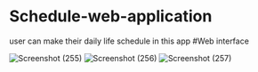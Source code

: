 # Schedule-web-application
user can make their daily life schedule in this app
#Web interface

![Screenshot (255)](https://user-images.githubusercontent.com/74006602/179420585-c3029ff7-1626-4fd6-bd0a-cf99d7dde796.png)
![Screenshot (256)](https://user-images.githubusercontent.com/74006602/179420596-5a517f07-0474-463e-b4e1-74cd086f7eb9.png)
![Screenshot (257)](https://user-images.githubusercontent.com/74006602/179420610-e6495f53-451c-40f9-a8f4-09e4e513302d.png)
